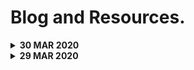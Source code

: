 # Blog and Resources.

<details><summary><strong>30 MAR 2020</strong></summary>

Which language is the best to start with?

This is a question that I think a lot of people who are learning to code struggle with. It is certainly one thing that I am struggling with. Do I continue to learn python or do I switch to JS and work on that because I'll be able make something that is tangible relatively soon rather than plugging away in the command line. 

Python is fun. I really enjoy it. Especially the using it to scrape the web and automate things. The fact is though, I don't have a lot of stuff to use it on. I can't use it for work purposes, so I'm left just plugging away on stuff that is mildly interesting. 

So there is no real point to this post, just that I wanted to download VS code and github on my MBP and make sure that I can work on either the surface or this. And that I haven't done any coding today and I need to spend some time doing some. So I might go and get on treehouse.

</details>

<details><summary><strong>29 MAR 2020</strong></summary>

In the crazy world that is COVID-19, I've been able to get more into coding that I have in a very long time. I guess for a lot of people this is an extremely trying time. But through this week, I've been trying to collect a number of resources as I start to learn more and more to do with Python. This includes content that is explaining work flow of projects to a number of resources that are currently offering discounts for people effected by COVID-19. I'll list these periodically. Mainly because I want a place to keep all these resources for myself but if anyone stumbles upon this little repo, they too can have access to everything that I've found.

What have I accomplished this week?

- I completed 4 different lessons on Treehouse. Not sure of the amount of time I've spent on there. I'll start to track that.
- Wrote two working scripts in Visual Code studio. A share price web scraper to take the price of a share from Yahoo and a web scraper that retrieves a list of wines from a wine club and creates a CSV file with that list.
- Continued learning of how to use visual code studio and Github as a resource to record my projects and learning.

Resources I've found this week

- [Structuring Your Project ](https://docs.python-guide.org/writing/structure/)
- [Interview Cake](https://www.interviewcake.com/upgrade)
- [Selenium Webdriver Tutorial](https://www.guru99.com/selenium-python.html)
- [Teach yourself CS](https://teachyourselfcs.com/?utm_source=share&utm_medium=ios_app&utm_name=iossmf#programming)
- [The missing semester of your CS education](https://missing.csail.mit.edu/?utm_source=share&utm_medium=ios_app&utm_name=iossmf)
- [Real Time Stock Price Scraping with Python and Beautiful Soup](https://www.youtube.com/watch?v=rONhdonaWUo)
- [Github markdown cheatsheet](https://github.com/adam-p/markdown-here/wiki/Markdown-Cheatsheet#html)

</details>
